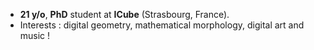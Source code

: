 <ul>
  <li><strong>21 y/o</strong>, <strong>PhD</strong> student at <strong>ICube</strong> (Strasbourg, France).</li>
  <li>Interests : digital geometry, mathematical morphology, digital art and music !
</ul>


<!---
Lysandre-M/Lysandre-M is a ✨ special ✨ repository because its `README.md` (this file) appears on your GitHub profile.
You can click the Preview link to take a look at your changes.
--->
